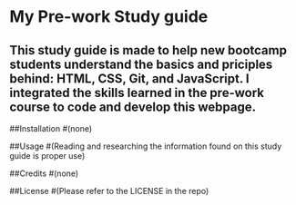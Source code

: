 # My Pre-work Study guide

## This study guide is made to help new bootcamp students understand the basics and priciples behind: HTML, CSS, Git, and JavaScript. I integrated the skills learned in the pre-work course to code and develop this webpage.

##Installation 
#(none)

##Usage
 #(Reading and researching the information found on this study guide is proper use)

##Credits 
#(none)

##License 
#(Please refer to the LICENSE in the repo)
